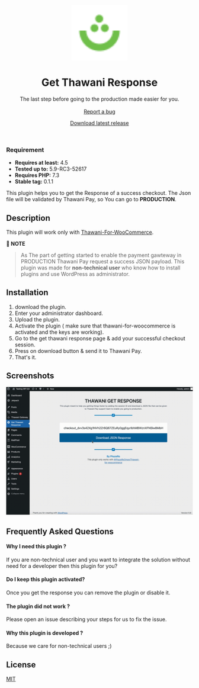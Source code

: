 <br />
<p align="center">
  <a href="link to the projects website">
    <img src="https://github.com/PhazeRoOman/thawani-for-woocommerce/raw/master/asset/thawani.svg" alt="Logo" width="150" style="background-color: white">
  </a>

  <h1 align="center">Get Thawani Response</h1>

  <p align="center">
    The last step before going to the production made easier for you.
    <br />
    <br />
    <a href="https://github.com/PhazeRoOman/get_thawani_response/issues">Report a bug</a>
  </p>
</p>
  <p align="center">
  <a href="https://github.com/PhazeRoOman/get_thawani_response/releases/latest/download/get_thawani_response.zip">Download latest release</a>
</p>
<br />



### Requirement

- **Requires at least:** 4.5  
- **Tested up to:** 5.9-RC3-52617  
- **Requires PHP:** 7.3  
- **Stable tag:** 0.1.1  



This plugin helps you to get the Response of a success checkout. The Json file will be validated by Thawani Pay, so You can go to **PRODUCTION**.

## Description ##

This plugin will work only with [Thawani-For-WooCommerce](https://github.com/PhazeRoOman/thawani-for-woocommerce).

**👋 NOTE**

> As The part of getting started to enable the payment gawteway in PRODUCTION Thawani Pay request a success JSON payload.
> This plugin was made for **non-technical user** who know how to install plugins and use WordPress as administrator.


## Installation ##

1. download the plugin.
2. Enter your administrator dashboard.
3. Upload the plugin.
4. Activate the plugin ( make sure that thawani-for-woocommerce is activated and the keys are working).
5. Go to the get thawani response page & add your successful checkout session. 
6. Press on download button & send it to Thawani Pay. 
7. That's it. 


## Screenshots ##

![download JSON response](./get_response.gif)

## Frequently Asked Questions ##

#### **Why I need this plugin ?**

If you are non-technical user and you want to integrate the solution without need for a developer
then this plugin for you? 

#### **Do I keep this plugin activated?**

Once you get the response you can remove the plugin or disable it.

#### **The plugin did not work ?**

Please open an issue describing your steps for us to fix the issue.

#### **Why this plugin is developed ?**

Because we care for non-technical users ;)




## License
[MIT](./LICENSE)  

